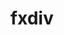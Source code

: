 ---
title: "fxdiv"
layout: cache
categories: [package, v0.19]
meta: {"versions": ["2020-04-17"], "compilers": ["gcc@=11.1.0", "gcc@=7.3.1"], "oss": ["amzn2", "ubuntu20.04"], "platforms": ["linux"], "targets": ["x86_64", "x86_64_v3"], "stacks": ["e4s", "ml-cpu", "ml-cuda", "ml-rocm"], "num_specs": 3, "num_specs_by_stack": {"ml-cuda": 2, "ml-cpu": 2, "ml-rocm": 1, "e4s": 1}}
spec_details: [{"hash": "36saywian7ohcjqihxqqp2uh2yx5pxyf", "compiler": "gcc@=7.3.1", "versions": ["2020-04-17"], "os": "amzn2", "platform": "linux", "target": "x86_64_v3", "variants": ["build_system=cmake", "build_type=RelWithDebInfo", "~ipo"], "stacks": ["ml-cuda", "ml-cpu"], "size": "-", "tarball": "https://binaries.spack.io/releases/v0.19/build_cache/linux-amzn2-x86_64_v3/gcc-7.3.1/fxdiv-2020-04-17/linux-amzn2-x86_64_v3-gcc-7.3.1-fxdiv-2020-04-17-36saywian7ohcjqihxqqp2uh2yx5pxyf.spack"}, {"hash": "qrpw52g5xaee7jvhe2o4fesfcetun2h6", "compiler": "gcc@=7.3.1", "versions": ["2020-04-17"], "os": "amzn2", "platform": "linux", "target": "x86_64_v3", "variants": ["build_system=cmake", "build_type=RelWithDebInfo", "~ipo"], "stacks": ["ml-cuda", "ml-rocm", "ml-cpu"], "size": "-", "tarball": "https://binaries.spack.io/releases/v0.19/build_cache/linux-amzn2-x86_64_v3/gcc-7.3.1/fxdiv-2020-04-17/linux-amzn2-x86_64_v3-gcc-7.3.1-fxdiv-2020-04-17-qrpw52g5xaee7jvhe2o4fesfcetun2h6.spack"}, {"hash": "eujk3c5acnporhk3cmvhfyrrmey2fzmh", "compiler": "gcc@=11.1.0", "versions": ["2020-04-17"], "os": "ubuntu20.04", "platform": "linux", "target": "x86_64", "variants": ["build_system=cmake", "build_type=RelWithDebInfo", "~ipo"], "stacks": ["e4s"], "size": "-", "tarball": "https://binaries.spack.io/releases/v0.19/build_cache/linux-ubuntu20.04-x86_64/gcc-11.1.0/fxdiv-2020-04-17/linux-ubuntu20.04-x86_64-gcc-11.1.0-fxdiv-2020-04-17-eujk3c5acnporhk3cmvhfyrrmey2fzmh.spack"}]
---
